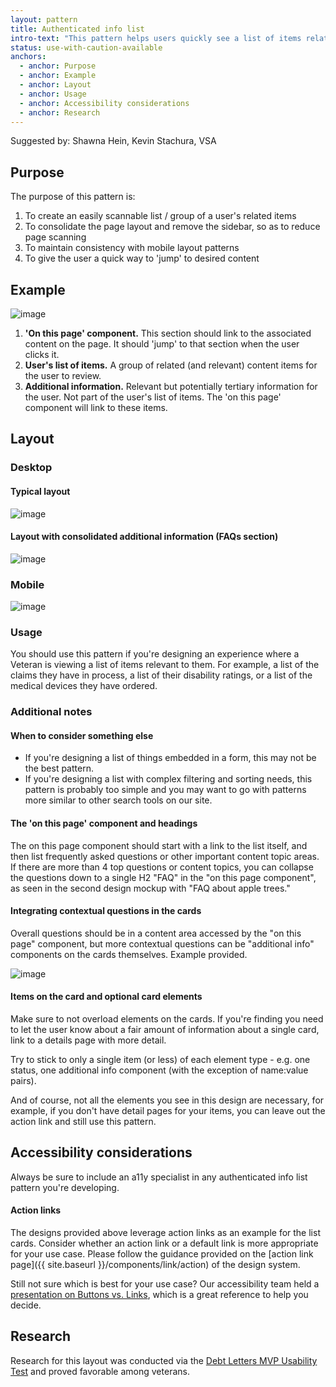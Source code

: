 ```yaml
---
layout: pattern
title: Authenticated info list
intro-text: "This pattern helps users quickly see a list of items related to their own personal information, as well as quickly navigate to answers to the questions they might have."
status: use-with-caution-available
anchors:
  - anchor: Purpose
  - anchor: Example
  - anchor: Layout
  - anchor: Usage
  - anchor: Accessibility considerations
  - anchor: Research
---
```


Suggested by: Shawna Hein, Kevin Stachura, VSA


## Purpose

The purpose of this pattern is:

1. To create an easily scannable list / group of a user's related items
2. To consolidate the page layout and remove the sidebar, so as to reduce page scanning
3. To maintain consistency with mobile layout patterns
4. To give the user a quick way to 'jump' to desired content

## Example

![image]({{site.baseurl}}/images/experimental-design/auth-info-list-authenticated-list-tool.jpeg)


1. **'On this page' component.** This section should link to the associated content on the page. It should 'jump' to that section when the user clicks it.
2. **User's list of items.** A group of related (and relevant) content items for the user to review.
3. **Additional information.** Relevant but potentially tertiary information for the user. Not part of the user's list of items. The 'on this page' component will link to these items. 

## Layout

### Desktop 

#### Typical layout

![image]({{site.baseurl}}/images/experimental-design/auth-info-list-apple-tool-first-mock-3.jpeg)

#### Layout with consolidated additional information (FAQs section)

![image]({{site.baseurl}}/images/experimental-design/auth-info-list-apple-tool-consolidated-faq-3.jpeg)

### Mobile

![image]({{site.baseurl}}/images/experimental-design/auth-info-list-apple-tool-mobile-3.jpeg)

### Usage

You should use this pattern if you're designing an experience where a Veteran is viewing a list of items relevant to them. For example, a list of the claims they have in process, a list of their disability ratings, or a list of the medical devices they have ordered.

### Additional notes

#### When to consider something else
- If you're designing a list of things embedded in a form, this may not be the best pattern. 
- If you're designing a list with complex filtering and sorting needs, this pattern is probably too simple and you may want to go with patterns more similar to other search tools on our site.


#### The 'on this page' component and headings
The on this page component should start with a link to the list itself, and then list frequently asked questions or other important content topic areas. If there are more than 4 top questions or content topics, you can collapse the questions down to a single H2 "FAQ" in the "on this page component", as seen in the second design mockup with "FAQ about apple trees."

#### Integrating contextual questions in the cards
Overall questions should be in a content area accessed by the "on this page" component, but more contextual questions can be "additional info" components on the cards themselves. Example provided.

![image]({{site.baseurl}}/images/experimental-design/auth-info-list-additional-info.png)

#### Items on the card and optional card elements 
Make sure to not overload elements on the cards. If you're finding you need to let the user know about a fair amount of information about a single card, link to a details page with more detail.

Try to stick to only a single item (or less) of each element type - e.g. one status, one additional info component (with the exception of name:value pairs).

And of course, not all the elements you see in this design are necessary, for example, if you don't have detail pages for your items, you can leave out the action link and still use this pattern.

## Accessibility considerations

Always be sure to include an a11y specialist in any authenticated info list pattern you're developing.

#### Action links
The designs provided above leverage action links as an example for the list cards. Consider whether an action link or a default link is more appropriate for your use case. Please follow the guidance provided on the [action link page]({{ site.baseurl }}/components/link/action) of the design system. 

Still not sure which is best for your use case? Our accessibility team held a [presentation on Buttons vs. Links](https://docs.google.com/presentation/d/1hv7kENiPuXGcZDwQSM5hItnbyXezu4nY9lFksMQpSK4/edit#slide=id.ge8045de9aa_0_0), which is a great reference to help you decide.


## Research

Research for this layout was conducted via the [Debt Letters MVP Usability Test](https://github.com/department-of-veterans-affairs/va.gov-team/blob/master/products/debt-letters-mvp/research/usability-july20/usability-readout.md) and proved favorable among veterans. 
